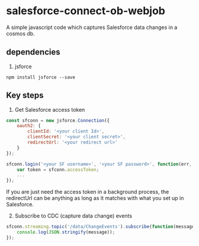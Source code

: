 # salesforce-connect-ob-webjob

A simple javascript code which captures Salesforce data changes in a cosmos db. 

## dependencies

1. jsforce 

``` npm
npm install jsforce --save

```

## Key steps

1. Get Salesforce access token

```javascript
const sfconn = new jsforce.Connection({
    oauth2: {
        clientId: '<your client Id>',
        clientSecret: '<your client secret>',
        redirectUrl: '<your redirect url>'
    }
});

sfconn.login('<your SF username>', '<your SF password>', function(err, userInfo) {
    var token = sfconn.accessToken;
    ...
});
```

If you are just need the access token in a background process, the redirectUrl can be anything as long as it matches with what you set up in Salesforce.

2. Subscribe to CDC (capture data change) events
```javascript
sfconn.streaming.topic('/data/ChangeEvents').subscribe(function(message) {
    console.log(JSON.stringify(message));
});
```

